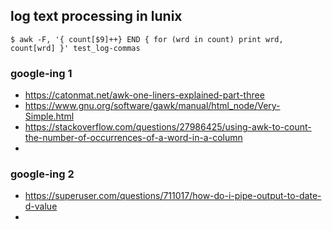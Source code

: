 ## log text processing in lunix 

```$ awk -F, '{ count[$9]++} END { for (wrd in count) print wrd, count[wrd] }' test_log-commas ```

### google-ing 1  
- https://catonmat.net/awk-one-liners-explained-part-three
- https://www.gnu.org/software/gawk/manual/html_node/Very-Simple.html
- https://stackoverflow.com/questions/27986425/using-awk-to-count-the-number-of-occurrences-of-a-word-in-a-column
- 

### google-ing 2
- https://superuser.com/questions/711017/how-do-i-pipe-output-to-date-d-value
- 

